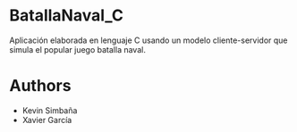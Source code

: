 # BatallaNaval_C
Aplicación elaborada en lenguaje C usando un modelo cliente-servidor que simula el popular juego batalla naval.

# Authors
- Kevin Simbaña
- Xavier García
